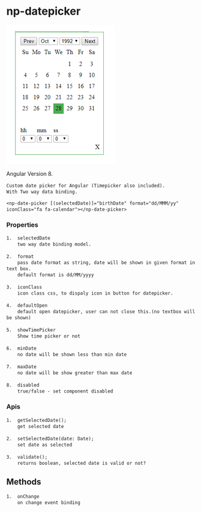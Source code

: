 # np-datepicker

![image login](https://github.com/NilavPatel/np-date-picker/blob/master/src/assets/images/image1.PNG)

Angular Version 8.

````
Custom date picker for Angular (Timepicker also included).
With Two way data binding.
````

````
<np-date-picker [(selectedDate)]="birthDate" format="dd/MMM/yy" iconClass="fa fa-calendar"></np-date-picker>
````

### Properties
````
1.  selectedDate
    two way date binding model.

2.  format
    pass date format as string, date will be shown in given format in text box.
    default format is dd/MM/yyyy

3.  iconClass
    icon class css, to dispaly icon in button for datepicker.

4.  defaultOpen
    default open datepicker, user can not close this.(no textbox will be shown)

5.  showTimePicker
    Show time picker or not

6.  minDate
    no date will be shown less than min date

7.  maxDate
    no date will be show greater than max date

8.  disabled
    true/false - set component disabled
````

### Apis
````
1.  getSelectedDate();
    get selected date

2.  setSelectedDate(date: Date);
    set date as selected

3.  validate();
    returns boolean, selected date is valid or not?
````

## Methods
````
1.  onChange
    on change event binding
````